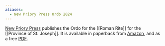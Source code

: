 ```yaml
---
aliases:
  - New Priory Press Ordo 2024
---
```


[New Priory Press](https://www.newpriorypress.com/) publishes the Ordo for the [[Roman Rite]] for the [[Province of St. Joseph]]. It is available in paperback from [Amazon](https://www.amazon.com/gp/product/B0CLRP21L8), and as a free [PDF](https://mcusercontent.com/2271ff0f3f1a978a40fdd92c5/files/eac0a7c2-4b83-1845-f5d0-6a3a03b1cc4b/Ordo24_Combined.pdf).